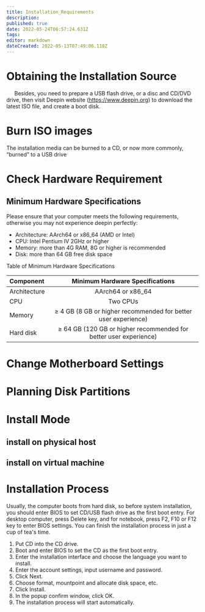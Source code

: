 ```yaml
---
title: Installation_Requirements
description: 
published: true
date: 2022-05-24T06:57:24.631Z
tags: 
editor: markdown
dateCreated: 2022-05-13T07:49:06.118Z
---
```


# Obtaining the Installation Source
&emsp;&ensp;Besides, you need to prepare a USB flash drive, or a disc and CD/DVD drive, then visit Deepin website (https://www.deepin.org) to download the latest ISO file, and create a boot disk.

# Burn ISO images
The installation media can be burned to a CD, or now more commonly, “burned” to a USB drive
# Check Hardware Requirement
## Minimum Hardware Specifications

Please ensure that your computer meets the following requirements, otherwise you may not experience deepin perfectly:

- Architecture: AArch64 or x86_64 (AMD or Intel)
- CPU: Intel Pentium IV 2GHz or higher
- Memory: more than 4G RAM, 8G or higher is recommended
- Disk: more than 64 GB free disk space

Table of Minimum Hardware Specifications

| **Component** |                 **Minimum Hardware Specifications**              |
| :------------ | :--------------------------------------------------------------: |
| Architecture  | AArch64 or x86_64                                                |
| CPU           | Two CPUs                                                         |
| Memory        | ≥ 4 GB (8 GB or higher recommended for better user experience)   |
| Hard disk     | ≥ 64 GB (120 GB or higher recommended for better user experience)|

# Change Motherboard Settings


# Planning Disk Partitions
# Install Mode
## install on physical host
## install on virtual machine

# Installation Process

   Usually, the computer boots from hard disk, so before system installation, you should enter BIOS to set CD/USB flash drive as the first boot entry.
   For desktop computer, press Delete key, and for notebook, press F2, F10 or F12 key to enter BIOS settings.
   You can finish the installation process in just a cup of tea's time.

1. Put CD into the CD drive.
2. Boot and enter BIOS to set the CD as the first boot entry.
3. Enter the installation interface and choose the language you want to install.
4. Enter the account settings, input username and password.
5. Click Next.
6. Choose format, mountpoint and allocate disk space, etc.
7. Click Install.
8. In the popup confirm window, click OK.
9. The installation process will start automatically.